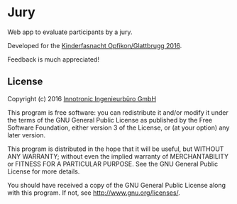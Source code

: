 # Jury
Web app to evaluate participants by a jury.

Developed for the [Kinderfasnacht Opfikon/Glattbrugg 2016](https://www.erlw.ch/kinderfasnacht/2016).

Feedback is much appreciated!


## License
Copyright (c) 2016 [Innotronic Ingenieurbüro GmbH](https://www.inno.ch/)

This program is free software: you can redistribute it and/or modify it under the terms of the GNU General Public License as published by the Free Software Foundation, either version 3 of the License, or (at your option) any later version.

This program is distributed in the hope that it will be useful, but WITHOUT ANY WARRANTY; without even the implied warranty of MERCHANTABILITY or FITNESS FOR A PARTICULAR PURPOSE.  See the GNU General Public License for more details.

You should have received a copy of the GNU General Public License along with this program. If not, see http://www.gnu.org/licenses/.
